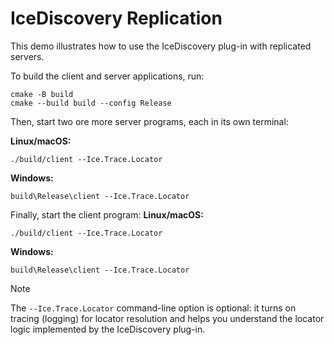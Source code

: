 # IceDiscovery Replication

This demo illustrates how to use the IceDiscovery plug-in with replicated servers.

To build the client and server applications, run:

```shell
cmake -B build
cmake --build build --config Release
```

Then, start two ore more server programs, each in its own terminal:

**Linux/macOS:**

```shell
./build/client --Ice.Trace.Locator
```

**Windows:**

```shell
build\Release\client --Ice.Trace.Locator
```

Finally, start the client program:
**Linux/macOS:**

```shell
./build/client --Ice.Trace.Locator
```

**Windows:**

```shell
build\Release\client --Ice.Trace.Locator
```

>[!NOTE]
> The `--Ice.Trace.Locator` command-line option is optional: it turns on tracing (logging) for locator resolution and
> helps you understand the locator logic implemented by the IceDiscovery plug-in.
